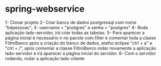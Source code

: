 # spring-webservice

1- Clonar projeto
2- Criar banco de dados postgressql com nome "bdpessoas";
3- username = "postgres" e senha = "postgres"
4- Roda aplicação lado-servidor, irá criar todas as tabelas.
5- Para aparecer a página inicial é necessário ir no pacote com.filter e comentar toda a classe FiltroBanco após a 
criação do banco de dados, atalho eclipse "ctrl + a" e "ctrl + /", após comentar a classe FiltroBanco rodar novamente a aplicação 
lado-servidor e irá aparecer a página inicial do servidor.
6- Com o servidor rodando, rodar a aplicação lado-cliente
